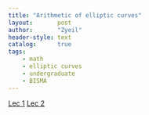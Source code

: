 ```yaml
---
title: "Arithmetic of elliptic curves"
layout:       post
author:       "Zyeil"
header-style: text
catalog:      true
tags:
    - math
    - elliptic curves
    - undergraduate
    - BISMA
---
```


[Lec 1](https://drive.google.com/file/d/1hCiDCpFQPGhYgXSzwugu6lb1Jq3WBpt2/view?usp=sharing)
[Lec 2](https://drive.google.com/file/d/1uG5gWmQc7Y69qtHMJrTUlwuMpsU-Pkvr/view?usp=sharing)